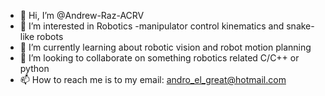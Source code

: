 - 👋 Hi, I’m @Andrew-Raz-ACRV
- 👀 I’m interested in Robotics -manipulator control kinematics and snake-like robots
- 🌱 I’m currently learning about robotic vision and robot motion planning
- 💞️ I’m looking to collaborate on something robotics related C/C++ or python
- 📫 How to reach me is to my email: andro_el_great@hotmail.com

<!---
Andrew-Raz-ACRV/Andrew-Raz-ACRV is a ✨ special ✨ repository because its `README.md` (this file) appears on your GitHub profile.
You can click the Preview link to take a look at your changes.
--->
